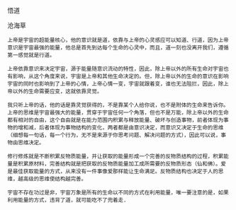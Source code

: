 悟道

沧海草 


    上帝是宇宙的超能量核心，他的意识就是道，依靠与上帝的心灵感应可以知道、行道，因为上帝意识是宇宙最强的能量，他总是首先到达每个生命的心灵中，而且，道一刻也没离开我们，遵循第一感觉就是行道。

    上帝依靠意识来决定宇宙，源于能量随意识流动的特性，因此，除上帝以外的所有生命对宇宙也有影响，从这个角度来说，宇宙是上帝和其他生命决定的。但，除上帝以外的生命的意识在影响宇宙的同时也影响到了上帝的心情，上帝心情一变，宇宙就跟着变，谁也无法阻拦，因此，除上帝以外的生命需要应变，这就依靠灵觉。

    我只听上帝的话，他的话是靠灵觉获得的，不是靠某个人给你说，也不是附体的生命来告诉你。上帝的思维是宇宙最强大的能量，贯穿于宇宙任何一个角落，但也不是万能，除上帝以外的生命都有相对的自由，这个自由就是在能力范围内积累与释放能量、破坏与创造事物，前者体现为事物的增和减，后者体现为事物结构的变化，两者都是由意识决定，而意识又决定于生命的思维（细想每一句话，每一个行为，无不是来源于你思考问题、解决问题的方式），因此可以说，事物由思维决定。

    修行修炼就是不断积累反物质能量，并让获取的能量形成一个完善的反物质结构的过程，积累能量是积累原材料，完善结构就是把获取的反物质能量加工成所需要的反物质形态（仙和佛）。爱是最佳获取能量的方式，从来没有一件事像爱那样能让生命满足。反物质结构也决定于人的思维，越高级的思维使结构越完善。

    宇宙不存在功过是非，宇宙万象是所有的生命以不同的方式在利用能量，唯一要注意的是，如果利用能量的方式，违背了道，就可能吃不了兜着走.



